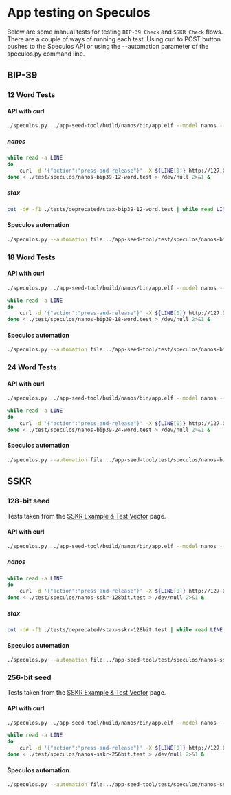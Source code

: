 # App testing on Speculos

Below are some manual tests for testing `BIP-39 Check` and `SSKR Check` flows.
There are a couple of ways of running each test. Using curl to POST button pushes to the Speculos API or using the --automation parameter of the speculos.py command line. 

## BIP-39
### 12 Word Tests
#### API with curl 
```bash
./speculos.py ../app-seed-tool/build/nanos/bin/app.elf --model nanos --seed "fly mule excess resource treat plunge nose soda reflect adult ramp planet"
```
##### nanos
```bash
while read -a LINE
do
    curl -d '{"action":"press-and-release"}' -X ${LINE[0]} http://127.0.0.1:5000${LINE[1]}
done < ./test/speculos/nanos-bip39-12-word.test > /dev/null 2>&1 &
```
##### stax
```bash
cut -d# -f1 ./tests/deprecated/stax-bip39-12-word.test | while read LINE ; do echo -n $n; curl -d "${LINE}" -X POST http://127.0.0.1:5000/finger; ((n++)); done > /dev/null 2>&1 &
```
#### Speculos automation
```bash
./speculos.py --automation file:../app-seed-tool/test/speculos/nanos-bip39-12-word.json ../app-seed-tool/build/nanos/bin/app.elf --model nanos --seed "fly mule excess resource treat plunge nose soda reflect adult ramp planet"
```
### 18 Word Tests
#### API with curl 
```bash
./speculos.py ../app-seed-tool/build/nanos/bin/app.elf --model nanos --seed "profit result tip galaxy hawk immune hockey series melody grape unusual prize nothing federal dad crew pact sad"
```
```bash
while read -a LINE
do
    curl -d '{"action":"press-and-release"}' -X ${LINE[0]} http://127.0.0.1:5000${LINE[1]}
done < ./test/speculos/nanos-bip39-18-word.test > /dev/null 2>&1 &
```
#### Speculos automation
```bash
./speculos.py --automation file:../app-seed-tool/test/speculos/nanos-bip39-18-word.json ../app-seed-tool/build/nanos/bin/app.elf --model nanos --seed "profit result tip galaxy hawk immune hockey series melody grape unusual prize nothing federal dad crew pact sad"
```
### 24 Word Tests
#### API with curl 
```bash
./speculos.py ../app-seed-tool/build/nanos/bin/app.elf --model nanos --seed "toe priority custom gauge jacket theme arrest bargain gloom wide ill fit eagle prepare capable fish limb cigar reform other priority speak rough imitate"
```
```bash
while read -a LINE
do
    curl -d '{"action":"press-and-release"}' -X ${LINE[0]} http://127.0.0.1:5000${LINE[1]}
done < ./test/speculos/nanos-bip39-24-word.test > /dev/null 2>&1 &
```
#### Speculos automation
```bash
./speculos.py --automation file:../app-seed-tool/test/speculos/nanos-bip39-24-word.json ../app-seed-tool/build/nanos/bin/app.elf --model nanos --seed "toe priority custom gauge jacket theme arrest bargain gloom wide ill fit eagle prepare capable fish limb cigar reform other priority speak rough imitate"
```
## SSKR
### 128-bit seed
Tests taken from the [SSKR Example & Test Vector]( https://github.com/BlockchainCommons/crypto-commons/blob/master/Docs/sskr-test-vector.md#128-bit-seed) page.

#### API with curl 
```bash
./speculos.py ../app-seed-tool/build/nanos/bin/app.elf --model nanos --seed "fly mule excess resource treat plunge nose soda reflect adult ramp planet"
```
##### nanos
```bash
while read -a LINE
do
    curl -d '{"action":"press-and-release"}' -X ${LINE[0]} http://127.0.0.1:5000${LINE[1]}
done < ./test/speculos/nanos-sskr-128bit.test > /dev/null 2>&1 &
```
##### stax
```bash
cut -d# -f1 ./tests/deprecated/stax-sskr-128bit.test | while read LINE ; do echo -n $n; curl -d "${LINE}" -X POST http://127.0.0.1:5000/finger; ((n++)); done > /dev/null 2>&1 &
```
#### Speculos automation
```bash
./speculos.py --automation file:../app-seed-tool/test/speculos/nanos-sskr-128bit.json ../app-seed-tool/build/nanos/bin/app.elf --model nanos --seed "fly mule excess resource treat plunge nose soda reflect adult ramp planet"
```
### 256-bit seed
Tests taken from the [SSKR Example & Test Vector]( https://github.com/BlockchainCommons/crypto-commons/blob/master/Docs/sskr-test-vector.md#256-bit-seed) page.
#### API with curl 
```bash
./speculos.py ../app-seed-tool/build/nanos/bin/app.elf --model nanos --seed "toe priority custom gauge jacket theme arrest bargain gloom wide ill fit eagle prepare capable fish limb cigar reform other priority speak rough imitate"
```
```bash
while read -a LINE
do
    curl -d '{"action":"press-and-release"}' -X ${LINE[0]} http://127.0.0.1:5000${LINE[1]}
done < ./test/speculos/nanos-sskr-256bit.test > /dev/null 2>&1 &
```
#### Speculos automation
```bash
./speculos.py --automation file:../app-seed-tool/test/speculos/nanos-sskr-256bit.json ../app-seed-tool/build/nanos/bin/app.elf --model nanos --seed "toe priority custom gauge jacket theme arrest bargain gloom wide ill fit eagle prepare capable fish limb cigar reform other priority speak rough imitate"
```
